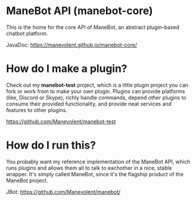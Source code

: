 # ManeBot API (manebot-core)

This is the home for the core API of ManeBot, an abstract plugin-based chatbot platform.

JavaDoc: https://manevolent.github.io/manebot-core/

# How do I make a plugin?

Check out my **manebot-test** project, which is a little plugin project you can fork or work from to make your own plugin.  Plugins can provide platforms (like, Discord or Skype), richly handle commands, depend other plugins to consume their provided functionality, and provide neat services and features to other plugins.

https://github.com/Manevolent/manebot-test

# How do I run this?

You probably want my reference implementation of the ManeBot API, which runs plugins and allows them all to talk to eachother in a nice, stable wrapper.  It's simply called ManeBot, since it's the flagship product of the ManeBot project.

JBot: https://github.com/Manevolent/manebot/

